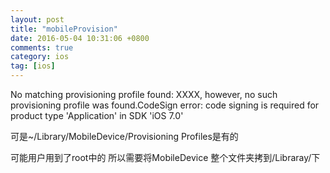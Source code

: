 ```yaml
---
layout: post
title: "mobileProvision"
date: 2016-05-04 10:31:06 +0800
comments: true
category: ios
tag: [ios]
---
```


No matching provisioning profile found: XXXX, however, no such provisioning profile was found.CodeSign error: code signing is required for product type 'Application' in SDK 'iOS 7.0'

可是~/Library/MobileDevice/Provisioning Profiles是有的

可能用户用到了root中的 所以需要将MobileDevice 整个文件夹拷到/Libraray/下